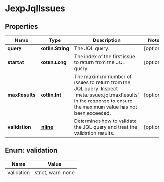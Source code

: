 
# JexpJqlIssues

## Properties
Name | Type | Description | Notes
------------ | ------------- | ------------- | -------------
**query** | **kotlin.String** | The JQL query. |  [optional]
**startAt** | **kotlin.Long** | The index of the first issue to return from the JQL query. |  [optional]
**maxResults** | **kotlin.Int** | The maximum number of issues to return from the JQL query. Inspect &#x60;meta.issues.jql.maxResults&#x60; in the response to ensure the maximum value has not been exceeded. |  [optional]
**validation** | [**inline**](#ValidationEnum) | Determines how to validate the JQL query and treat the validation results. |  [optional]


<a name="ValidationEnum"></a>
## Enum: validation
Name | Value
---- | -----
validation | strict, warn, none



